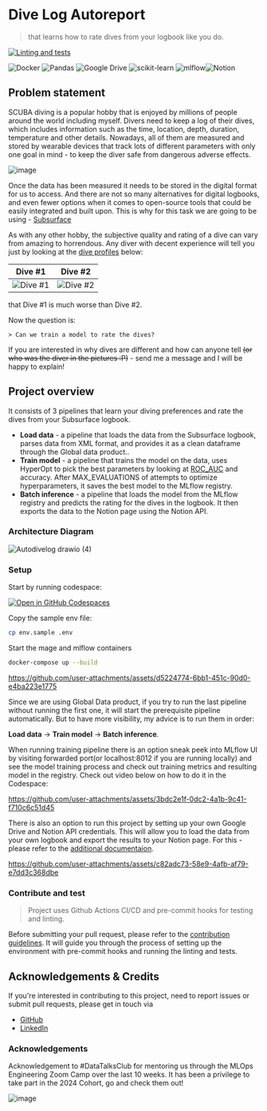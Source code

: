 
# Dive Log Autoreport

>  that learns how to rate dives from your logbook like you do.

[![Linting and tests](https://github.com/alex-kolmakov/divelog-autoreport/actions/workflows/lint_and_test.yaml/badge.svg)](https://github.com/alex-kolmakov/divelog-autoreport/actions/workflows/lint_and_test.yaml)

![Docker](https://img.shields.io/badge/docker-%230db7ed.svg?style=for-the-badge&logo=docker&logoColor=white)
![Pandas](https://img.shields.io/badge/pandas-%23150458.svg?style=for-the-badge&logo=pandas&logoColor=white)
![Google Drive](https://img.shields.io/badge/Google%20Drive-4285F4?style=for-the-badge&logo=googledrive&logoColor=white)
![scikit-learn](https://img.shields.io/badge/scikit--learn-%23F7931E.svg?style=for-the-badge&logo=scikit-learn&logoColor=white)
![mlflow](https://img.shields.io/badge/mlflow-%23d9ead3.svg?style=for-the-badge&logo=numpy&logoColor=blue)![Notion](https://img.shields.io/badge/Notion-%23000000.svg?style=for-the-badge&logo=notion&logoColor=white)




## Problem statement

SCUBA diving is a popular hobby that is enjoyed by millions of people around the world including myself. Divers need to keep a log of their dives, which includes information such as the time, location, depth, duration, temperature and other details. Nowadays, all of them are measured and stored by wearable devices that track lots of different parameters with only one goal in mind - to keep the diver safe from dangerous adverse effects.

![image](https://github.com/user-attachments/assets/52d2ee9e-7a54-49d8-a44b-633aae10f34a)

Once the data has been measured it needs to be stored in the digital format for us to access. And there are not so many alternatives for digital logbooks, and even fewer options when it comes to open-source tools that could be easily integrated and built upon. This is why for this task we are going to be using - [Subsurface](https://github.com/subsurface/subsurface)

As with any other hobby, the subjective quality and rating of a dive can vary from amazing to horrendous. Any diver with decent experience will tell you just by looking at the [dive profiles](https://en.wikipedia.org/wiki/Dive_profile) below:

| Dive #1  | Dive #2 |
| ------------- | ------------- |
| ![Dive #1](https://github.com/alex-kolmakov/divelog-autoreport/assets/3127175/5d043a91-39bb-4b77-a49c-bd19b82cf04a) | ![Dive #2](https://github.com/alex-kolmakov/divelog-autoreport/assets/3127175/86bc990c-55e9-4c14-9db9-310b88b3c4bb)|


that Dive #1 is much worse than Dive #2. 

Now the question is:

```
> Can we train a model to rate the dives?
```

If you are interested in why dives are different and how can anyone tell ~~(or who was the diver in the pictures :P)~~ - send me a message and I will be happy to explain!


## Project overview

It consists of 3 pipelines that learn your diving preferences and rate the dives from your Subsurface logbook.

 - **Load data** - a pipeline that loads the data from the Subsurface logbook, parses data from XML format, and provides it as a clean dataframe through the Global data product..
 - **Train model** - a pipeline that trains the model on the data, uses HyperOpt to pick the best parameters by looking at [ROC_AUC](https://developers.google.com/machine-learning/crash-course/classification/roc-and-auc) and accuracy. After MAX_EVALUATIONS of attempts to optimize hyperparameters, it saves the best model to the MLflow registry.
 - **Batch inference** - a pipeline that loads the model from the MLflow registry and predicts the rating for the dives in the logbook. It then exports the data to the Notion page using the Notion API.

### Architecture Diagram

![Autodivelog drawio (4)](https://github.com/user-attachments/assets/f798b986-ec3e-435b-87aa-7c2bacf57841)

### Setup

Start by running codespace: 

<a href='https://codespaces.new/alex-kolmakov/divelog-autoreport'><img src='https://github.com/codespaces/badge.svg' alt='Open in GitHub Codespaces' style='max-width: 100%;'></a>

Copy the sample env file:

```bash
cp env.sample .env
```

Start the mage and mlflow containers
```bash
docker-compose up --build
```



https://github.com/user-attachments/assets/d5224774-6bb1-451c-90d0-e4ba223e1775


Since we are using Global Data product, if you try to run the last pipeline without running the first one, it will start the prerequisite pipeline automatically. But to have more visibility, my advice is to run them in order:

**Load data** -> **Train model** -> **Batch inference**.

When running training pipeline there is an option sneak peek into MLflow UI by visiting forwarded port(or localhost:8012 if you are running locally) and see the model training process and check out training metrics and resulting model in the registry. Check out video below on how to do it in the Codespace:

https://github.com/user-attachments/assets/3bdc2e1f-0dc2-4a1b-9c41-f710c6c51d45


There is also an option to run this project by setting up your own Google Drive and Notion API credentials. This will allow you to load the data from your own logbook and export the results to your Notion page. For this - please refer to the [additional documentaion](./documentation/setup.md).



https://github.com/user-attachments/assets/c82adc73-58e9-4afb-af79-e7dd3c368dbe




### Contribute and test

> Project uses Github Actions CI/CD and pre-commit hooks for testing and linting.

Before submitting your pull request, please refer to the [contribution guidelines](./documentation/contribution.md). It will guide you through the process of setting up the environment with pre-commit hooks and running the linting and tests.


## Acknowledgements & Credits

If you're interested in contributing to this project, need to report issues or submit pull requests, please get in touch via 
- [GitHub](https://github.com/alex-kolmakov)
- [LinkedIn](https://linkedin.com/in/aleksandr-kolmakov)


### Acknowledgements
Acknowledgement to #DataTalksClub for mentoring us through the MLOps Engineering Zoom Camp over the last 10 weeks. It has been a privilege to take part in the  2024 Cohort, go and check them out!

![image](https://github.com/alex-kolmakov/divesite-species-analytics/assets/3127175/d6504180-31a9-4cb7-8cd0-26cd2d0a12ad)



